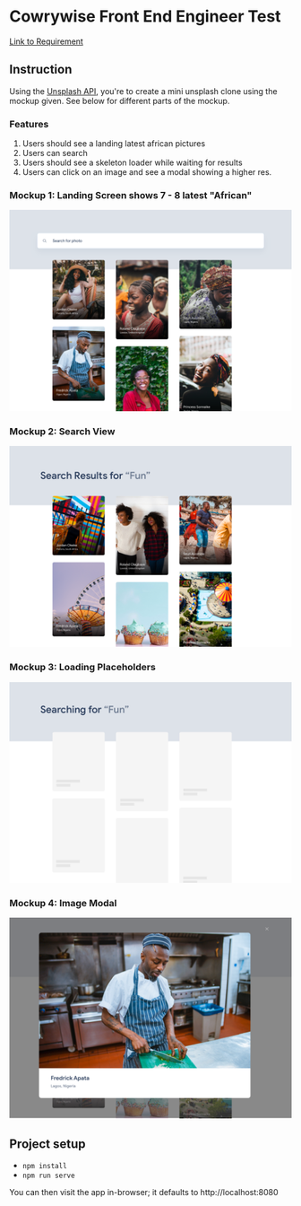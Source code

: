 # Cowrywise Front End Engineer Test

[Link to Requirement](https://www.notion.so/cowrywise/Frontend-Engineer-Test-3a4aeb677c604ca9b41cdac102d2f974)

## Instruction

Using the [Unsplash API](https://unsplash.com/developers), you're to create a mini unsplash clone using the mockup given. See below for different parts of the mockup.

### Features

1. Users should see a landing latest african pictures
2. Users can search
3. Users should see a skeleton loader while waiting for results
4. Users can click on an image and see a modal showing a higher res.

### Mockup 1: Landing Screen shows 7 - 8 latest "African"

![Close-up screenshot of the landing](./docs/test.png)

### Mockup 2: Search View

![Close-up screenshot of the search](./docs/test_2.png)

### Mockup 3: Loading Placeholders

![Close-up screenshot of the loading placeholder](./docs/test_3.png)

### Mockup 4: Image Modal

![Close-up screenshot of the loading placeholder](./docs/test_4.png)

## Project setup

- `npm install`
- `npm run serve`

You can then visit the app in-browser; it defaults to http://localhost:8080
